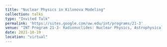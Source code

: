 ```yaml
---
title: "Nuclear Physics in Kilonova Modeling"
collection: talks
type: "Invited Talk"
permalink: 'https://sites.google.com/uw.edu/int/programs/21-3'
venue: "INT Program 21-3- Radionuclides: Nuclear Physics, Astrophysical Models,and Observations"
date: 2021-10-19
location: "virtual"
---
```

